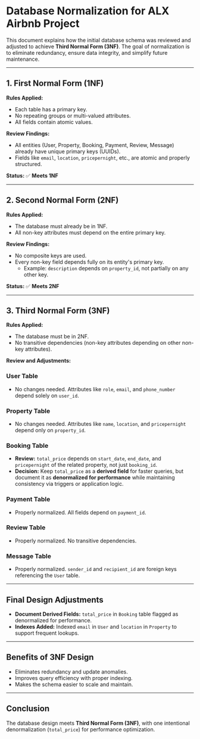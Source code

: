 # Database Normalization for ALX Airbnb Project

This document explains how the initial database schema was reviewed and adjusted to achieve **Third Normal Form (3NF)**. The goal of normalization is to eliminate redundancy, ensure data integrity, and simplify future maintenance.

---

## **1. First Normal Form (1NF)**

**Rules Applied:**

- Each table has a primary key.
- No repeating groups or multi-valued attributes.
- All fields contain atomic values.

**Review Findings:**

- All entities (User, Property, Booking, Payment, Review, Message) already have unique primary keys (UUIDs).
- Fields like `email`, `location`, `pricepernight`, etc., are atomic and properly structured.

**Status:** ✅ **Meets 1NF**

---

## **2. Second Normal Form (2NF)**

**Rules Applied:**

- The database must already be in 1NF.
- All non-key attributes must depend on the entire primary key.

**Review Findings:**

- No composite keys are used.
- Every non-key field depends fully on its entity's primary key.
  - Example: `description` depends on `property_id`, not partially on any other key.

**Status:** ✅ **Meets 2NF**

---

## **3. Third Normal Form (3NF)**

**Rules Applied:**

- The database must be in 2NF.
- No transitive dependencies (non-key attributes depending on other non-key attributes).

**Review and Adjustments:**

### **User Table**

- No changes needed. Attributes like `role`, `email`, and `phone_number` depend solely on `user_id`.

### **Property Table**

- No changes needed. Attributes like `name`, `location`, and `pricepernight` depend only on `property_id`.

### **Booking Table**

- **Review:** `total_price` depends on `start_date`, `end_date`, and `pricepernight` of the related property, not just `booking_id`.
- **Decision:** Keep `total_price` as a **derived field** for faster queries, but document it as **denormalized for performance** while maintaining consistency via triggers or application logic.

### **Payment Table**

- Properly normalized. All fields depend on `payment_id`.

### **Review Table**

- Properly normalized. No transitive dependencies.

### **Message Table**

- Properly normalized. `sender_id` and `recipient_id` are foreign keys referencing the `User` table.

---

## **Final Design Adjustments**

- **Document Derived Fields:** `total_price` in `Booking` table flagged as denormalized for performance.
- **Indexes Added:** Indexed `email` in `User` and `location` in `Property` to support frequent lookups.

---

## **Benefits of 3NF Design**

- Eliminates redundancy and update anomalies.
- Improves query efficiency with proper indexing.
- Makes the schema easier to scale and maintain.

---

## **Conclusion**

The database design meets **Third Normal Form (3NF)**, with one intentional denormalization (`total_price`) for performance optimization.
